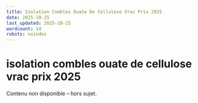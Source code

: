 ```yaml
---
title: Isolation Combles Ouate De Cellulose Vrac Prix 2025
date: 2025-10-25
last_updated: 2025-10-25
wordcount: 14
robots: noindex
---
```


# isolation combles ouate de cellulose vrac prix 2025

Contenu non disponible – hors sujet.